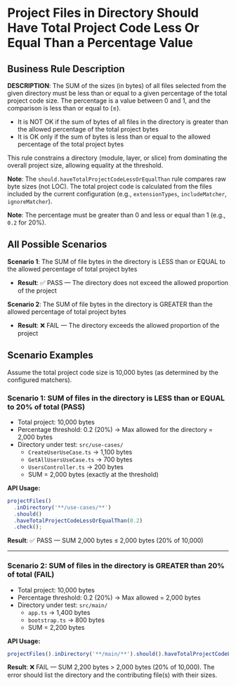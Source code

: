 # Project Files in Directory Should Have Total Project Code Less Or Equal Than a Percentage Value

## Business Rule Description

**DESCRIPTION**: The SUM of the sizes (in bytes) of all files selected from the given directory must be less than or equal to a given percentage of the total project code size. The percentage is a value between 0 and 1, and the comparison is less than or equal to (≤).

- It is NOT OK if the sum of bytes of all files in the directory is greater than the allowed percentage of the total project bytes
- It is OK only if the sum of bytes is less than or equal to the allowed percentage of the total project bytes

This rule constrains a directory (module, layer, or slice) from dominating the overall project size, allowing equality at the threshold.

**Note**: The `should.haveTotalProjectCodeLessOrEqualThan` rule compares raw byte sizes (not LOC). The total project code is calculated from the files included by the current configuration (e.g., `extensionTypes`, `includeMatcher`, `ignoreMatcher`).

**Note**: The percentage must be greater than 0 and less or equal than 1 (e.g., `0.2` for 20%).

## All Possible Scenarios

**Scenario 1**: The SUM of file bytes in the directory is LESS than or EQUAL to the allowed percentage of total project bytes

- **Result**: ✅ PASS — The directory does not exceed the allowed proportion of the project

**Scenario 2**: The SUM of file bytes in the directory is GREATER than the allowed percentage of total project bytes

- **Result**: ❌ FAIL — The directory exceeds the allowed proportion of the project

## Scenario Examples

Assume the total project code size is 10,000 bytes (as determined by the configured matchers).

### Scenario 1: SUM of files in the directory is LESS than or EQUAL to 20% of total (PASS)

- Total project: 10,000 bytes
- Percentage threshold: 0.2 (20%) → Max allowed for the directory = 2,000 bytes
- Directory under test: `src/use-cases/`
  - `CreateUserUseCase.ts` → 1,100 bytes
  - `GetAllUsersUseCase.ts` → 700 bytes
  - `UsersController.ts` → 200 bytes
  - SUM = 2,000 bytes (exactly at the threshold)

**API Usage:**

```typescript
projectFiles()
  .inDirectory('**/use-cases/**')
  .should()
  .haveTotalProjectCodeLessOrEqualThan(0.2)
  .check();
```

**Result**: ✅ PASS — SUM 2,000 bytes ≤ 2,000 bytes (20% of 10,000)

---

### Scenario 2: SUM of files in the directory is GREATER than 20% of total (FAIL)

- Total project: 10,000 bytes
- Percentage threshold: 0.2 (20%) → Max allowed = 2,000 bytes
- Directory under test: `src/main/`
  - `app.ts` → 1,400 bytes
  - `bootstrap.ts` → 800 bytes
  - SUM = 2,200 bytes

**API Usage:**

```typescript
projectFiles().inDirectory('**/main/**').should().haveTotalProjectCodeLessOrEqualThan(0.2).check();
```

**Result**: ❌ FAIL — SUM 2,200 bytes > 2,000 bytes (20% of 10,000). The error should list the directory and the contributing file(s) with their sizes.
